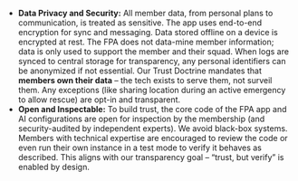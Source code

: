 - **Data Privacy and Security:** All member data, from personal plans to communication, is treated as sensitive. The app uses end-to-end encryption for sync and messaging. Data stored offline on a device is encrypted at rest. The FPA does not data-mine member information; data is only used to support the member and their squad. When logs are synced to central storage for transparency, any personal identifiers can be anonymized if not essential. Our Trust Doctrine mandates that **members own their data** – the tech exists to serve them, not surveil them. Any exceptions (like sharing location during an active emergency to allow rescue) are opt-in and transparent.  
- **Open and Inspectable:** To build trust, the core code of the FPA app and AI configurations are open for inspection by the membership (and security-audited by independent experts). We avoid black-box systems. Members with technical expertise are encouraged to review the code or even run their own instance in a test mode to verify it behaves as described. This aligns with our transparency goal – “trust, but verify” is enabled by design.
